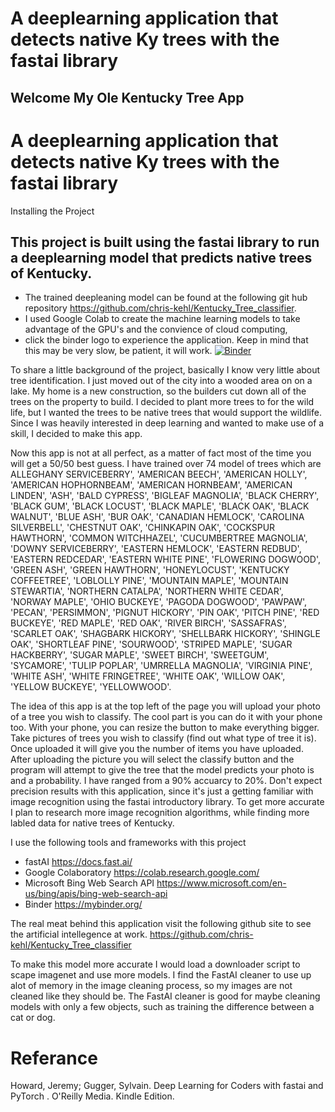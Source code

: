 # A deeplearning application that detects native Ky trees with the fastai library
## Welcome My Ole Kentucky Tree App
# A deeplearning application that detects native Ky trees with the fastai library

Installing the Project

## This project is built using the fastai library to run a deeplearning model that predicts native trees of Kentucky.
* The trained deepleaning model can be found at the following git hub repository https://github.com/chris-kehl/Kentucky_Tree_classifier.
* I used Google Colab to create the machine learning models to take advantage of the GPU's and the convience of cloud computing,
* click the binder logo to experience the application.  Keep in mind that this may be very slow, be patient, it will work.
[![Binder](https://mybinder.org/badge_logo.svg)](https://mybinder.org/v2/gh/chris-kehl/my_ole_ky_tree/HEAD?urlpath=%2Fvoila%2Frender%2Fky_tree_app.ipynb)

To share a little background of the project, basically I know very little about tree identification.  I just moved out of the city into a wooded
area on on a lake.  My home is a new construction, so the builders cut down all of the trees on the property to build.  I decided to plant more trees to 
for the wild life, but I wanted the trees to be native trees that would support the wildlife. Since I was heavily interested in deep learning and wanted to make use of a skill, I decided to make this app.

Now this app is not at all perfect, as a matter of fact most of the time you will get a 50/50 best guess.  I have trained over 74 model of trees which are ALLEGHANY SERVICEBERRY', 'AMERICAN BEECH', 'AMERICAN HOLLY', 'AMERICAN HOPHORNBEAM', 'AMERICAN HORNBEAM', 'AMERICAN LINDEN', 'ASH', 'BALD CYPRESS', 'BIGLEAF MAGNOLIA', 'BLACK CHERRY', 'BLACK GUM', 'BLACK LOCUST', 'BLACK MAPLE', 'BLACK OAK', 'BLACK WALNUT', 'BLUE ASH', 'BUR OAK', 'CANADIAN HEMLOCK', 'CAROLINA SILVERBELL', 'CHESTNUT OAK', 'CHINKAPIN OAK', 'COCKSPUR HAWTHORN', 'COMMON WITCHHAZEL', 'CUCUMBERTREE MAGNOLIA', 'DOWNY SERVICEBERRY', 'EASTERN HEMLOCK', 'EASTERN REDBUD', 'EASTERN REDCEDAR', 'EASTERN WHITE PINE', 'FLOWERING DOGWOOD', 'GREEN ASH', 'GREEN HAWTHORN', 'HONEYLOCUST', 'KENTUCKY COFFEETREE', 'LOBLOLLY PINE', 'MOUNTAIN MAPLE', 'MOUNTAIN STEWARTIA', 'NORTHERN CATALPA', 'NORTHERN WHITE CEDAR', 'NORWAY MAPLE', 'OHIO BUCKEYE', 'PAGODA DOGWOOD', 'PAWPAW', 'PECAN', 'PERSIMMON', 'PIGNUT HICKORY', 'PIN OAK', 'PITCH PINE', 'RED BUCKEYE', 'RED MAPLE', 'RED OAK', 'RIVER BIRCH', 'SASSAFRAS', 'SCARLET OAK', 'SHAGBARK HICKORY', 'SHELLBARK HICKORY', 'SHINGLE OAK', 'SHORTLEAF PINE', 'SOURWOOD', 'STRIPED MAPLE', 'SUGAR HACKBERRY', 'SUGAR MAPLE', 'SWEET BIRCH', 'SWEETGUM', 'SYCAMORE', 'TULIP POPLAR', 'UMRRELLA MAGNOLIA', 'VIRGINIA PINE', 'WHITE ASH', 'WHITE FRINGETREE', 'WHITE OAK', 'WILLOW OAK', 'YELLOW BUCKEYE', 'YELLOWWOOD'.

The idea of this app is at the top left of the page you will upload your photo of a tree you wish to classify. The cool part is you can do it with your phone too. With your phone, you can resize the button to make everything bigger. Take pictures of trees you wish to classify (find out what type of tree it is). Once uploaded it will give you the number of items you have uploaded. After uploading the picture you will select the classify button and the program will attempt to give the tree that the model predicts your photo is and a probability.  I have ranged from a 90% accuarcy to 20%. Don't expect precision results with this application, since it's just a getting familiar with image recognition using the fastai introductory library.  To get more accurate I plan to research more image recognition algorithms, while finding more labled data for native trees of Kentucky.

I use the following tools and frameworks with this project
  * fastAI https://docs.fast.ai/
  * Google Colaboratory https://colab.research.google.com/
  * Microsoft Bing Web Search API https://www.microsoft.com/en-us/bing/apis/bing-web-search-api
  * Binder https://mybinder.org/
  
The real meat behind this application visit the following github site to see the artificial intellegence at work. https://github.com/chris-kehl/Kentucky_Tree_classifier

 To make this model more accurate I would load a downloader script to scape imagenet and use more models.  I find the FastAI cleaner to use up alot of memory in the image cleaning process, so my images are not cleaned like they should be.  The FastAI cleaner is good for maybe cleaning models with only a few objects, such as training the difference between a cat or dog.

# Referance
Howard, Jeremy; Gugger, Sylvain. Deep Learning for Coders with fastai and PyTorch . O'Reilly Media. Kindle Edition. 


